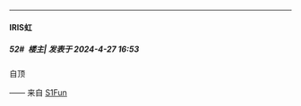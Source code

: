 ﻿
*****

####  IRIS虹  
##### 52#         楼主| 发表于 2024-4-27 16:53

自顶

—— 来自 [S1Fun](https://s1fun.koalcat.com)

